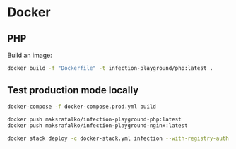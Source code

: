 # Docker

## PHP

Build an image:

```bash
docker build -f "Dockerfile" -t infection-playground/php:latest .
```

## Test production mode locally

```bash
docker-compose -f docker-compose.prod.yml build

docker push maksrafalko/infection-playground-php:latest
docker push maksrafalko/infection-playground-nginx:latest

docker stack deploy -c docker-stack.yml infection --with-registry-auth
```
